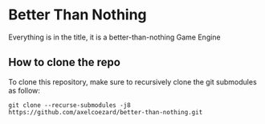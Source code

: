 # Better Than Nothing
Everything is in the title, it is a better-than-nothing Game Engine


## How to clone the repo
To clone this repository, make sure to recursively clone the git submodules as follow:

	git clone --recurse-submodules -j8 https://github.com/axelcoezard/better-than-nothing.git
